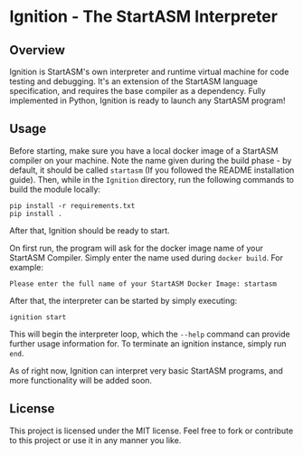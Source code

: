 # Ignition - The StartASM Interpreter

## Overview
Ignition is StartASM's own interpreter and runtime virtual machine for code testing and debugging. It's an extension of the StartASM language specification, and requires the base compiler as a dependency. Fully implemented in Python, Ignition is ready to launch any StartASM program!

## Usage
Before starting, make sure you have a local docker image of a StartASM compiler on your machine. Note the name given during the build phase - by default, it should be called `startasm` (If you followed the README installation guide).
Then, while in the `Ignition` directory, run the following commands to build the module locally:
```
pip install -r requirements.txt
pip install .
```
After that, Ignition should be ready to start. 

On first run, the program will ask for the docker image name of your StartASM Compiler. Simply enter the name used during `docker build`. For example:
```
Please enter the full name of your StartASM Docker Image: startasm
```

After that, the interpreter can be started by simply executing:
```
ignition start
```

This will begin the interpreter loop, which the `--help` command can provide further usage information for. To terminate an ignition instance, simply run `end`.

As of right now, Ignition can interpret very basic StartASM programs, and more functionality will be added soon.

## License
This project is licensed under the MIT license. Feel free to fork or contribute to this project or use it in any manner you like.